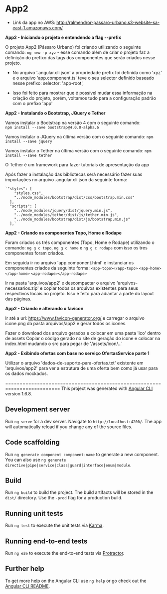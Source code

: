 # App2

- Link da app no AWS: http://ralmendror-passaro-urbano.s3-website-sa-east-1.amazonaws.com/

**App2 - Iniciando o projeto e entendendo a flag --prefix**

O projeto App2 (Pássaro Urbano) foi criando utilizando o seguinte comando:
    `ng new -p xyz` - esse comando além de criar o projeto faz a definição
    do prefixo das tags dos componentes que serão criados nesse projeto.

   - No arquivo '.angular.cli.json' a propriedade prefix foi definida como 'xyz'
    e o arquivo 'app.component.ts' teve o seu selector definido baseado nesse 
    prefixo: selector: 'app-root',

   - Isso foi feito para mostrar que é possível mudar essa informação na criação
    do projeto, porém, voltamos tudo para a configuração padrão com o prefixo 'app'

**App2 - Instalando o Bootstrap, JQuery e Tether**

Vamos instalar o Bootstrap na versão 4 com o seguinte comando:    
    `npm install --save bootstrap@4.0.0-alpha.6`

Vamos instalar o JQuery na última versão com o seguinte comando:
    `npm install --save jquery`

Vamos instalar o Tether na última versão com o seguinte comando:
    `npm install --save tether`

   O Tether é um framework para fazer tutoriais de apresentação da app

Após fazer a instalação das bibliotecas será necessário fazer suas importações
no arquivo .angular.cli.json da seguinte forma:

    `"styles": [
        "styles.css",
        "../node_modules/bootstrap/dist/css/bootstrap.min.css"
      ],
      "scripts": [
        "../node_modules/jquery/dist/jquery.min.js",
        "../node_modules/tether/dist/js/tether.min.js",
        "../node_modules/bootstrap/dist/js/bootstrap.min.js"
      ],`

**App2 - Criando os componentes Topo, Home e Rodape**

Foram criados os três componentes (Topo, Home e Rodape) utilizando o comando:
    `ng g c topo`, `ng g c home` e `ng g c rodape` com isso os tres componentes foram criados.

Em seguida ir no arquivo 'app.component.html' e instanciar os componentes criados da seguinte forma:
    `<app-topo></app-topo>`
    `<app-home></app-home>`
    `<app-rodape></app-rodape>`

Ir na pasta 'arquivos/app2' e descompactar o arquivo 'arquivos-necessarios.zip' e copiar todos os arquivos existentes para seus respectivos locais no projeto. Isso é feito para adiantar a parte
do layout das páginas.

**App2 - Criando e alterando o favicon**

Ir até a url: https://www.favicon-generator.org/ e carregar o arquivo icone.png da pasta
arquivos/app2 e gerar todos os icones.

Fazer o download dos arquivo gerados e colocar em uma pasta 'ico' dentro de assets
Copiar o código gerado no site de geração do ícone e colocar na index.html mudando
o src para pegar de '/assets/icon/...'

**App2 - Exibindo ofertas com base no serviço OfertasService parte 1**

Utilizar o arquivo 'dados-de-suporte-para-ofertas.txt' existente em 'arquivos/app2' para ver
a estrutura de uma oferta bem como já usar para os dados mockados.


=========================================================================
This project was generated with [Angular CLI](https://github.com/angular/angular-cli) version 1.6.8.

## Development server

Run `ng serve` for a dev server. Navigate to `http://localhost:4200/`. The app will automatically reload if you change any of the source files.

## Code scaffolding

Run `ng generate component component-name` to generate a new component. You can also use `ng generate directive|pipe|service|class|guard|interface|enum|module`.

## Build

Run `ng build` to build the project. The build artifacts will be stored in the `dist/` directory. Use the `-prod` flag for a production build.

## Running unit tests

Run `ng test` to execute the unit tests via [Karma](https://karma-runner.github.io).

## Running end-to-end tests

Run `ng e2e` to execute the end-to-end tests via [Protractor](http://www.protractortest.org/).

## Further help

To get more help on the Angular CLI use `ng help` or go check out the [Angular CLI README](https://github.com/angular/angular-cli/blob/master/README.md).
